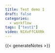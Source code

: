 ```yaml
---
title: Test demo 1
draft: false
categories:
  - workflow
tags: ["test1"]
video: N1XvFfCAXRk
---
```


{{< generateNotes >}}
